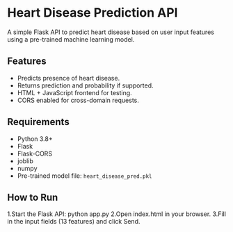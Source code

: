 # Heart Disease Prediction API

A simple Flask API to predict heart disease based on user input features using a pre-trained machine learning model.

## Features
- Predicts presence of heart disease.
- Returns prediction and probability if supported.
- HTML + JavaScript frontend for testing.
- CORS enabled for cross-domain requests.

## Requirements
- Python 3.8+
- Flask
- Flask-CORS
- joblib
- numpy
- Pre-trained model file: `heart_disease_pred.pkl`

## How to Run
1.Start the Flask API: python app.py
2.Open index.html in your browser.
3.Fill in the input fields (13 features) and click Send.


